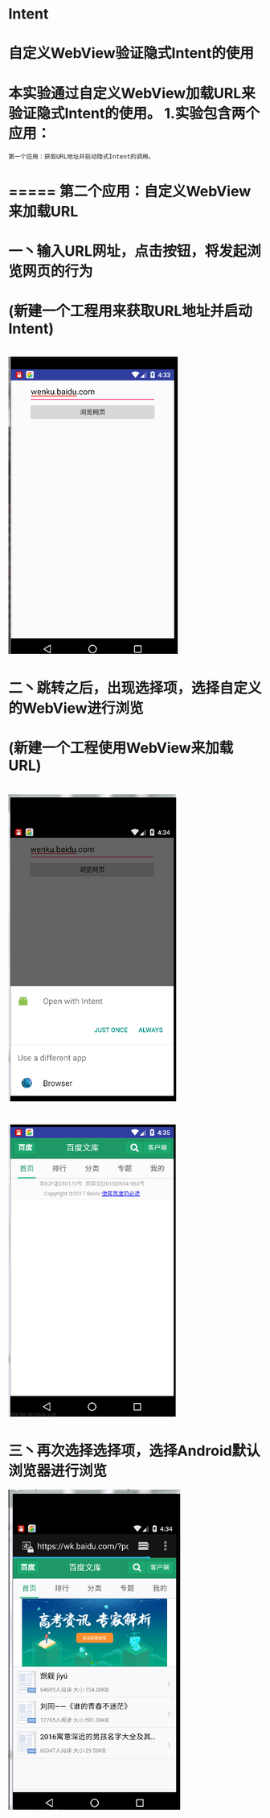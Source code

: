 # Intent
自定义WebView验证隐式Intent的使用
=====
本实验通过自定义WebView加载URL来验证隐式Intent的使用。
1.实验包含两个应用：
=====
    第一个应用：获取URL地址并启动隐式Intent的调用。
=====
    第二个应用：自定义WebView来加载URL
=====
一丶输入URL网址，点击按钮，将发起浏览网页的行为
=====
(新建一个工程用来获取URL地址并启动Intent)
=====
![Alt text](https://github.com/linylx/Intent/blob/master/img/1.png)
=====
二丶跳转之后，出现选择项，选择自定义的WebView进行浏览
=====
(新建一个工程使用WebView来加载URL)
=====
![Alt text](https://github.com/linylx/Intent/blob/master/img/2.png)
=====
![Alt text](https://github.com/linylx/Intent/blob/master/img/3.png)
=====
三丶再次选择选择项，选择Android默认浏览器进行浏览
=====
![Alt text](https://github.com/linylx/Intent/blob/master/img/4.png)
